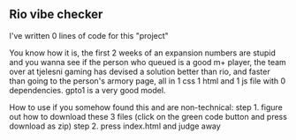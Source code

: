 ## Rio vibe checker

I've written 0 lines of code for this "project"

You know how it is, the first 2 weeks of an expansion numbers are stupid and you wanna see if the person who queued is a good m+ player, the team over at tjelesni gaming has devised a solution better than rio, and faster than going to the person's armory page, all in 1 css 1 html and 1 js file with 0 dependencies. gpto1 is a very good model.

How to use if you somehow found this and are non-technical:
step 1. figure out how to download these 3 files (click on the green code button and press download as zip)
step 2. press index.html and judge away